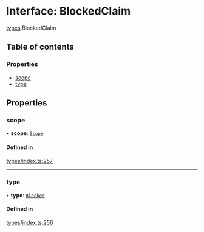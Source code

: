 # Interface: BlockedClaim

[types](../wiki/types).BlockedClaim

## Table of contents

### Properties

- [scope](../wiki/types.BlockedClaim#scope)
- [type](../wiki/types.BlockedClaim#type)

## Properties

### scope

• **scope**: [`Scope`](../wiki/types.Scope)

#### Defined in

[types/index.ts:257](https://github.com/PolymeshAssociation/polymesh-sdk/blob/16e8c2ca/src/types/index.ts#L257)

___

### type

• **type**: [`Blocked`](../wiki/types.ClaimType#blocked)

#### Defined in

[types/index.ts:256](https://github.com/PolymeshAssociation/polymesh-sdk/blob/16e8c2ca/src/types/index.ts#L256)
